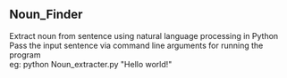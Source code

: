 ## Noun_Finder
Extract noun from sentence using natural language processing in Python
<br/>Pass the input sentence via command line arguments for running the program <br/>eg: python Noun_extracter.py "Hello world!"

